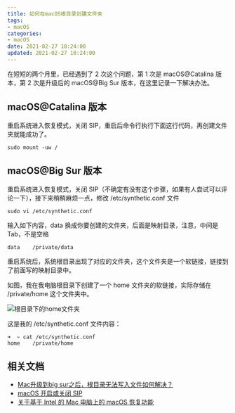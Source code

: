 ```yaml
---
title: 如何在macOS根目录创建文件夹
tags:
- macOS
categories:
- macOS
date: 2021-02-27 10:24:00
updated: 2021-02-27 10:24:00
---
```


在短短的两个月里，已经遇到了 2 次这个问题，第 1 次是 macOS@Catalina 版本，第 2 次是升级后的 macOS@Big Sur 版本，在这里记录一下解决办法。

## macOS@Catalina 版本

重启系统进入恢复模式，关闭 SIP，重启后命令行执行下面这行代码，再创建文件夹就能成功了。

```shell
sudo mount -uw /
```

## macOS@Big Sur 版本

重启系统进入恢复模式，关闭 SIP（不确定有没有这个步骤，如果有人尝试可以评论一下），接下来稍稍麻烦一点，修改 /etc/synthetic.conf 文件

<!-- more -->

```shell
sudo vi /etc/synthetic.conf
```

输入如下内容，data 换成你要创建的文件夹，后面是映射目录，注意，中间是 Tab，不是空格

```shell
data    /private/data
```

重启系统后，系统根目录出现了对应的文件夹，这个文件夹是一个软链接，链接到了前面写的映射目录中。

如图，我在我电脑根目录下创建了一个 home 文件夹的软链接，实际存储在 /private/home 这个文件夹中。

![根目录下的home文件夹](https://up-img.yonghong.tech/pic/2021/02/27-12-28-%E6%88%AA%E5%B1%8F2021-02-26%20%E4%B8%8B%E5%8D%888.41.34-ovojux.png)

这是我的 /etc/synthetic.conf 文件内容：

```shell
➜  ~ cat /etc/synthetic.conf
home	/private/home
```

## 相关文档

- [Mac升级到big sur之后，根目录无法写入文件如何解决？](https://newsn.net/say/mac-big-sur-root-readonly.html)
- [macOS 开启或关闭 SIP](https://sspai.com/post/55066)
- [关于基于 Intel 的 Mac 电脑上的 macOS 恢复功能](https://support.apple.com/zh-cn/HT201314)

